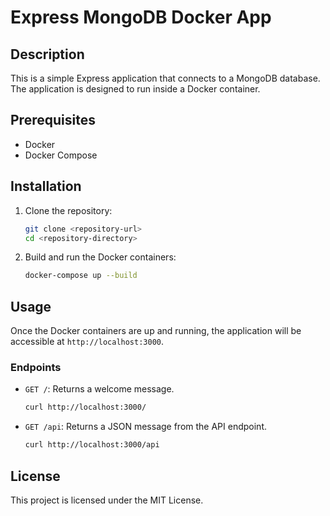 # Express MongoDB Docker App

## Description

This is a simple Express application that connects to a MongoDB database. The application is designed to run inside a Docker container.

## Prerequisites

- Docker
- Docker Compose

## Installation

1. Clone the repository:

   ```sh
   git clone <repository-url>
   cd <repository-directory>
   ```

2. Build and run the Docker containers:
   ```sh
   docker-compose up --build
   ```

## Usage

Once the Docker containers are up and running, the application will be accessible at `http://localhost:3000`.

### Endpoints

- `GET /`: Returns a welcome message.

  ```sh
  curl http://localhost:3000/
  ```

- `GET /api`: Returns a JSON message from the API endpoint.
  ```sh
  curl http://localhost:3000/api
  ```

## License

This project is licensed under the MIT License.
